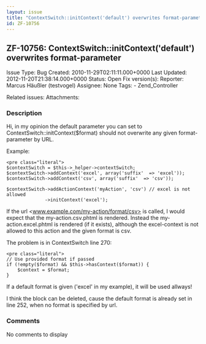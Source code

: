 ```yaml
---
layout: issue
title: "ContextSwitch::initContext('default') overwrites format-parameter"
id: ZF-10756
---
```


ZF-10756: ContextSwitch::initContext('default') overwrites format-parameter
---------------------------------------------------------------------------

 Issue Type: Bug Created: 2010-11-29T02:11:11.000+0000 Last Updated: 2012-11-20T21:38:14.000+0000 Status: Open Fix version(s): 
 Reporter:  Marcus Häußler (testvogel)  Assignee:  None  Tags: - Zend\_Controller
 
 Related issues: 
 Attachments: 
### Description

Hi, in my opinion the default parameter you can set to ContextSwitch::initContext($format) should not overwrite any given format-parameter by URL.

Example:

 
    <pre class="literal">
    $contextSwitch = $this->_helper->contextSwitch;
    $contextSwitch->addContext('excel', array('suffix'  => 'excel'));
    $contextSwitch->addContext('csv', array('suffix'  => 'csv'));
    
    $contextSwitch->addActionContext('myAction', 'csv') // excel is not allowed
                  ->initContext('excel');


If the url <www.example.com/my-action/format/csv> is called, I would expect that the my-action.csv.phtml is rendered. Instead the my-action.excel.phtml is rendered (if it exists), although the excel-context is not allowed to this action and the given format is csv.

The problem is in ContextSwitch line 270:

 
    <pre class="literal">
    // Use provided format if passed
    if (!empty($format) && $this->hasContext($format)) {
        $context = $format;
    }


If a default format is given ('excel' in my example), it will be used allways!

I think the block can be deleted, cause the default format is already set in line 252, when no format is specified by url.

 

 

### Comments

No comments to display